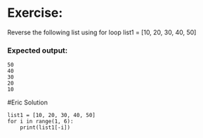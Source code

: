 # Exercise:

Reverse the following list using for loop
list1 = [10, 20, 30, 40, 50]

### Expected output:
```
50
40
30
20
10
```

#Eric Solution
```
list1 = [10, 20, 30, 40, 50]
for i in range(1, 6):
    print(list1[-i])
```